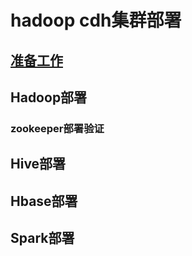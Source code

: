 

# hadoop cdh集群部署

## [准备工作](docs/prepare.md)

## Hadoop部署
### zookeeper部署验证

## Hive部署

## Hbase部署

## Spark部署

